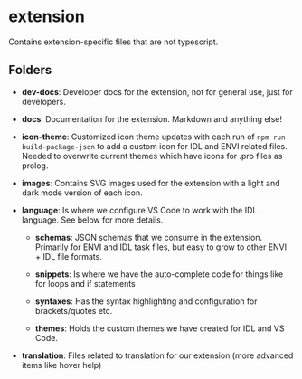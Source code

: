 # extension

Contains extension-specific files that are not typescript.

## Folders

- **dev-docs**: Developer docs for the extension, not for general use, just for developers.

- **docs**: Documentation for the extension. Markdown and anything else!

- **icon-theme**: Customized icon theme updates with each run of `npm run build-package-json` to add a custom icon for IDL and ENVI related files. Needed to overwrite current themes which have icons for .pro files as prolog.

- **images**: Contains SVG images used for the extension with a light and dark mode version of each icon.

- **language**: Is where we configure VS Code to work with the IDL language. See below for more details.

  - **schemas**: JSON schemas that we consume in the extension. Primarily for ENVI and IDL task files, but easy to grow to other ENVI + IDL file formats.

  - **snippets**: Is where we have the auto-complete code for things like for loops and if statements

  - **syntaxes**: Has the syntax highlighting and configuration for brackets/quotes etc.

  - **themes**: Holds the custom themes we have created for IDL and VS Code.

- **translation**: Files related to translation for our extension (more advanced items like hover help)
